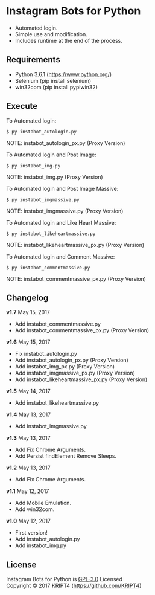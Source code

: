 # Instagram Bots for Python

* Automated login.
* Simple use and modification.
* Includes runtime at the end of the process.

## Requirements

* Python 3.6.1 (https://www.python.org/)
* Selenium (pip install selenium)
* win32com (pip install pypiwin32)

## Execute

To Automated login:

	$ py instabot_autologin.py

NOTE: instabot_autologin_px.py (Proxy Version)

To Automated login and Post Image:

	$ py instabot_img.py

NOTE: instabot_img.py (Proxy Version)

To Automated login and Post Image Massive:

	$ py instabot_imgmassive.py

NOTE: instabot_imgmassive.py (Proxy Version)

To Automated login and Like Heart Massive:

	$ py instabot_likeheartmassive.py

NOTE: instabot_likeheartmassive_px.py (Proxy Version)

To Automated login and Comment Massive:

	$ py instabot_commentmassive.py
	
NOTE: instabot_commentmassive_px.py (Proxy Version)

## Changelog

**v1.7** May 15, 2017
- Add instabot_commentmassive.py
- Add instabot_commentmassive_px.py (Proxy Version)

**v1.6** May 15, 2017
- Fix instabot_autologin.py
- Add instabot_autologin_px.py (Proxy Version)
- Add instabot_img_px.py (Proxy Version)
- Add instabot_imgmassive_px.py (Proxy Version)
- Add instabot_likeheartmassive_px.py (Proxy Version)

**v1.5** May 14, 2017
- Add instabot_likeheartmassive.py

**v1.4** May 13, 2017
- Add instabot_imgmassive.py

**v1.3** May 13, 2017
- Add Fix Chrome Arguments.
- Add Persist findElement Remove Sleeps.

**v1.2** May 13, 2017
- Add Fix Chrome Arguments.

**v1.1** May 12, 2017
- Add Mobile Emulation.
- Add win32com.

**v1.0** May 12, 2017
- First version!
- Add instabot_autologin.py
- Add instabot_img.py

## License

Instagram Bots for Python is [GPL-3.0](https://github.com/KRIPT4/Instagram-Bots-for-Python/blob/master/LICENSE) Licensed  
Copyright © 2017 KRIPT4 (https://github.com/KRIPT4)
